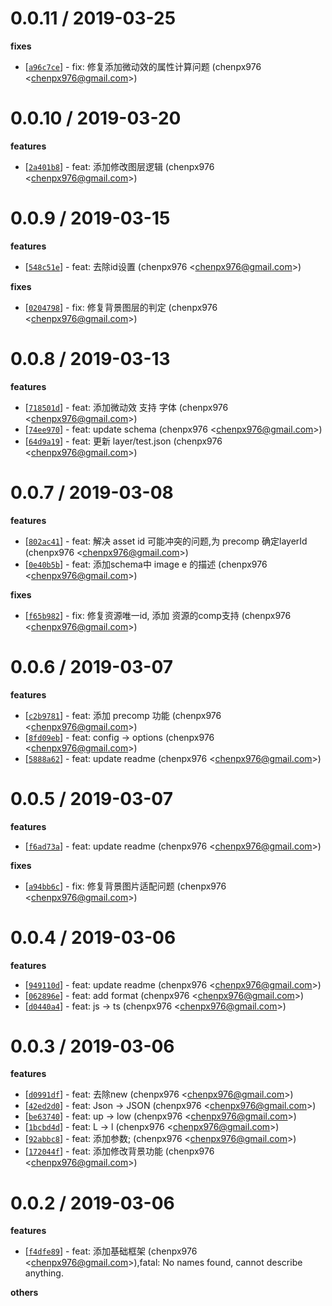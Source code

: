 
0.0.11 / 2019-03-25
==================

**fixes**
  * [[`a96c7ce`](http://github.com/Lottie-Lint/lottie-schema/commit/a96c7ce545b755fbfd6f22a126aafcebd9925cd7)] - fix: 修复添加微动效的属性计算问题 (chenpx976 <<chenpx976@gmail.com>>)

0.0.10 / 2019-03-20
==================

**features**
  * [[`2a401b8`](http://github.com/Lottie-Lint/lottie-schema/commit/2a401b87ab50399b9bd99834d1f4083bd7d56d52)] - feat: 添加修改图层逻辑 (chenpx976 <<chenpx976@gmail.com>>)

0.0.9 / 2019-03-15
==================

**features**
  * [[`548c51e`](http://github.com/Lottie-Lint/lottie-schema/commit/548c51e128e0bb3535e6840aa3e0a7f045a08890)] - feat: 去除id设置 (chenpx976 <<chenpx976@gmail.com>>)

**fixes**
  * [[`0204798`](http://github.com/Lottie-Lint/lottie-schema/commit/02047987b3e928bf7ad4d67d7a60f3d8d844c2e5)] - fix: 修复背景图层的判定 (chenpx976 <<chenpx976@gmail.com>>)

0.0.8 / 2019-03-13
==================

**features**
  * [[`718501d`](http://github.com/Lottie-Lint/lottie-schema/commit/718501db9db7b9813cb16c81d06fd4e82ee397ac)] - feat: 添加微动效 支持 字体 (chenpx976 <<chenpx976@gmail.com>>)
  * [[`74ee970`](http://github.com/Lottie-Lint/lottie-schema/commit/74ee9706f46db01f16fb16df9a79f898098bdc35)] - feat: update schema (chenpx976 <<chenpx976@gmail.com>>)
  * [[`64d9a19`](http://github.com/Lottie-Lint/lottie-schema/commit/64d9a1926b0791def3c8afd525411d0d81a7baca)] - feat: 更新 layer/test.json (chenpx976 <<chenpx976@gmail.com>>)

0.0.7 / 2019-03-08
==================

**features**
  * [[`802ac41`](http://github.com/Lottie-Lint/lottie-schema/commit/802ac41957cecfa934427a138ec79ff4d4027b27)] - feat: 解决 asset id 可能冲突的问题,为 precomp 确定layerId (chenpx976 <<chenpx976@gmail.com>>)
  * [[`0e40b5b`](http://github.com/Lottie-Lint/lottie-schema/commit/0e40b5b18ee410c7091cb244b0bb5e728c3faa84)] - feat: 添加schema中 image e 的描述 (chenpx976 <<chenpx976@gmail.com>>)

**fixes**
  * [[`f65b982`](http://github.com/Lottie-Lint/lottie-schema/commit/f65b9826c7a2c456b21734c02cc840bfeaa850d3)] - fix: 修复资源唯一id, 添加 资源的comp支持 (chenpx976 <<chenpx976@gmail.com>>)

0.0.6 / 2019-03-07
==================

**features**
  * [[`c2b9781`](http://github.com/Lottie-Lint/lottie-schema/commit/c2b9781664d42be593f96acc30fa7e89a35dd3a8)] - feat: 添加 precomp 功能 (chenpx976 <<chenpx976@gmail.com>>)
  * [[`8fd09eb`](http://github.com/Lottie-Lint/lottie-schema/commit/8fd09eb83f2c680f823aaf3edeac931bb862b877)] - feat: config -> options (chenpx976 <<chenpx976@gmail.com>>)
  * [[`5888a62`](http://github.com/Lottie-Lint/lottie-schema/commit/5888a62187b9be8b0de1aeb097b34c481bb65e7f)] - feat: update readme (chenpx976 <<chenpx976@gmail.com>>)

0.0.5 / 2019-03-07
==================

**features**
  * [[`f6ad73a`](http://github.com/Lottie-Lint/lottie-schema/commit/f6ad73aab2bce56a6a90ce8da0b48cfe0f61a38e)] - feat: update readme (chenpx976 <<chenpx976@gmail.com>>)

**fixes**
  * [[`a94bb6c`](http://github.com/Lottie-Lint/lottie-schema/commit/a94bb6c968dc52b861e43321a9902c22fc9446b8)] - fix: 修复背景图片适配问题 (chenpx976 <<chenpx976@gmail.com>>)

0.0.4 / 2019-03-06
==================

**features**
  * [[`949110d`](http://github.com/Lottie-Lint/lottie-schema/commit/949110dda15e9d7d387998036db9b7d8b959fbd5)] - feat: update readme (chenpx976 <<chenpx976@gmail.com>>)
  * [[`062896e`](http://github.com/Lottie-Lint/lottie-schema/commit/062896e812cde63d134b26e8ecb9d2292a0bfe62)] - feat: add format (chenpx976 <<chenpx976@gmail.com>>)
  * [[`d0440a4`](http://github.com/Lottie-Lint/lottie-schema/commit/d0440a4fd5c472cac6d87d6bf9254337590a94e3)] - feat: js -> ts (chenpx976 <<chenpx976@gmail.com>>)

0.0.3 / 2019-03-06
==================

**features**
  * [[`d0991df`](http://github.com/Lottie-Lint/lottie-schema/commit/d0991dff7992af9b90bcf03ab7dfa8fea8bf5cb4)] - feat: 去除new (chenpx976 <<chenpx976@gmail.com>>)
  * [[`42ed2d0`](http://github.com/Lottie-Lint/lottie-schema/commit/42ed2d0b7980f835b8e9dfd354f4cb70c18dd2d2)] - feat: Json -> JSON (chenpx976 <<chenpx976@gmail.com>>)
  * [[`be63740`](http://github.com/Lottie-Lint/lottie-schema/commit/be63740ad66aa385aaa8342aff9bb61ac2147247)] - feat: up -> low (chenpx976 <<chenpx976@gmail.com>>)
  * [[`1bcbd4d`](http://github.com/Lottie-Lint/lottie-schema/commit/1bcbd4da352fc98d8ffe7ec446ba062b98f45565)] - feat: L -> l (chenpx976 <<chenpx976@gmail.com>>)
  * [[`92abbc8`](http://github.com/Lottie-Lint/lottie-schema/commit/92abbc8aca33a85072026d68144dc01deea06ef0)] - feat: 添加参数; (chenpx976 <<chenpx976@gmail.com>>)
  * [[`172044f`](http://github.com/Lottie-Lint/lottie-schema/commit/172044f6eacc923d917be96c8603b60706928c30)] - feat: 添加修改背景功能 (chenpx976 <<chenpx976@gmail.com>>)

0.0.2 / 2019-03-06
==================

**features**
  * [[`f4dfe89`](http://github.com/Lottie-Lint/lottie-schema/commit/f4dfe894471a416c5992d5bac51c94e07208c80c)] - feat: 添加基础框架 (chenpx976 <<chenpx976@gmail.com>>),fatal: No names found, cannot describe anything.

**others**

